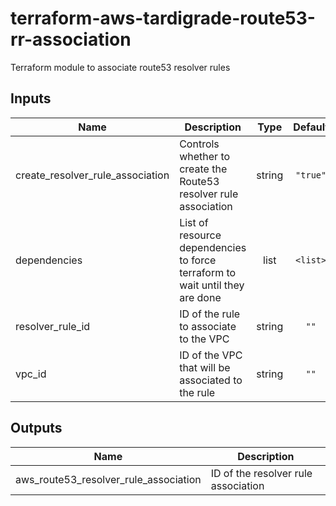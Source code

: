 # terraform-aws-tardigrade-route53-rr-association

Terraform module to associate route53 resolver rules

## Inputs

| Name | Description | Type | Default | Required |
|------|-------------|:----:|:-----:|:-----:|
| create\_resolver\_rule\_association | Controls whether to create the Route53 resolver rule association | string | `"true"` | no |
| dependencies | List of resource dependencies to force terraform to wait until they are done | list | `<list>` | no |
| resolver\_rule\_id | ID of the rule to associate to the VPC | string | `""` | no |
| vpc\_id | ID of the VPC that will be associated to the rule | string | `""` | no |

## Outputs

| Name | Description |
|------|-------------|
| aws\_route53\_resolver\_rule\_association | ID of the resolver rule association |

